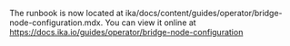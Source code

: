 The runbook is now located at ika/docs/content/guides/operator/bridge-node-configuration.mdx. You can view it online at https://docs.ika.io/guides/operator/bridge-node-configuration